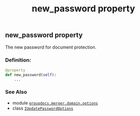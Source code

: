 ﻿---
title: new_password property
second_title: GroupDocs.Merger for Python via .NET API References
description: 
type: docs
url: /python-net/groupdocs.merger.domain.options/iupdatepasswordoptions/new_password/
is_root: false
weight: 30
---

## new_password property


The new password for document protection.
### Definition:
```python
@property
def new_password(self):
    ...
```

### See Also
* module [`groupdocs.merger.domain.options`](../../)
* class [`IUpdatePasswordOptions`](/merger/python-net/groupdocs.merger.domain.options/iupdatepasswordoptions)
